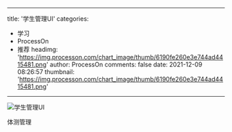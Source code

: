 
---
title: '学生管理UI'
categories: 
 - 学习
 - ProcessOn
 - 推荐
headimg: 'https://img.processon.com/chart_image/thumb/6190fe260e3e744ad4415481.png'
author: ProcessOn
comments: false
date: 2021-12-09 08:26:57
thumbnail: 'https://img.processon.com/chart_image/thumb/6190fe260e3e744ad4415481.png'
---

<div>   
<img class="thumb" alt="学生管理UI" src="https://img.processon.com/chart_image/thumb/6190fe260e3e744ad4415481.png" referrerpolicy="no-referrer">
<p>体测管理</p>  
</div>
            
